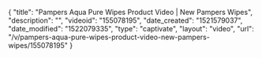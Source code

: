 {
    "title": "Pampers Aqua Pure Wipes Product Video | New Pampers Wipes",
    "description": "",
    "videoid": "155078195",
    "date_created": "1521579037",
    "date_modified": "1522079335",
    "type": "captivate",
    "layout": "video",
    "url": "\/v\/pampers-aqua-pure-wipes-product-video-new-pampers-wipes\/155078195"
}